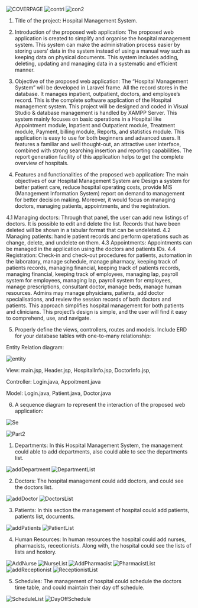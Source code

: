 ![COVERPAGE](https://user-images.githubusercontent.com/75902424/151086143-ccf7836e-fe64-486b-95b4-0a37afeae4d3.JPG)
![contri](https://user-images.githubusercontent.com/75902424/151086157-72b5181d-10cb-4676-a093-97afb8a4cfdd.JPG)
![con2](https://user-images.githubusercontent.com/75902424/151086215-2fcd3411-32a7-4772-81a1-0095cea90e97.JPG)
1. Title of the project: Hospital Management System.
2. Introduction of the proposed web application: 
	The proposed web application is created to simplify and organise the hospital management system. This system can make the administration process easier by storing users’ data in the system instead of using a manual way such as keeping data on physical documents. This system includes adding, deleting, updating and managing data in a systematic and efficient manner.  

3. Objective of the proposed web application: 
The  “Hospital Management System” will be developed in Laravel frame. All the record stores in the database. It manages inpatient, outpatient, doctors, and employee’s record. This is the complete software application of the Hospital management system. This project will be designed and coded in Visual Studio & database management is handled by XAMPP Server. This system mainly focuses on basic operations in a Hospital like Appointment module, Inpatient and Outpatient module, Treatment module, Payment, billing module, Reports, and statistics module. This application is easy to use for both beginners and advanced users. It features a familiar and well thought-out, an attractive user interface, combined with strong searching insertion and reporting capabilities. The report generation facility of this application helps to get the complete overview of hospitals. 

4. Features and functionalities of the proposed web application: 
The main objectives of our Hospital Management System are Design a system for better patient care, reduce hospital operating costs, provide MIS (Management Information System) report on demand to management for better decision making. Moreover, it would focus on managing doctors, managing patients, appointments, and the registration. 

4.1 Managing doctors: Through that panel, the user can add new listings of doctors. It is possible to edit and delete the list. Records that have been deleted will be shown in a tabular format that can be undeleted. 
4.2 Managing patients: handle patient records and perform operations such as change, delete, and undelete on them. 
4.3 Appointments: Appointments can be managed in the application using the doctors and patients IDs. 
4.4 Registration: Check-in and check-out procedures for patients, automation in the laboratory, manage schedule, manage pharmacy, keeping track of patients records, managing financial, keeping track of patients records, managing financial, keeping track of employees, managing lap, payroll system for employees, managing lap, payroll system for employees, manage prescriptions, consultant doctor, manage beds, manage human resources. 
Admins may manage physicians, patients, add doctor specialisations, and review the session records of both doctors and patients. This approach simplifies hospital management for both patients and clinicians. This project’s design is simple, and the user will find it easy to comprehend, use, and navigate. 

5. Properly define the views, controllers, routes and models. Include ERD for your database tables with one-to-many relationship: 

Entity Relation diagram:

![entity](https://user-images.githubusercontent.com/75902424/151086375-88fb9f96-29ad-4bb0-b65d-2976fe925b89.JPG)

View:
main.jsp,
Header.jsp,
HospitalInfo.jsp,
DoctorInfo.jsp,

Controller:
Login.java,
Appoitment.java

Model:
Login.java,
Patient.java,
Doctor.java

6. A sequence diagram to represent the interaction of the proposed web application: 

![Se](https://user-images.githubusercontent.com/75902424/151086518-e6168594-1c55-4ba4-9cc4-acbf7871b77d.JPG)

![Part2](https://user-images.githubusercontent.com/75902424/151086872-a79f1711-c0d1-41c3-9e2b-817dc184e1e8.JPG)

1. Departments: In this Hospital Management System, the management could able to add departments, also could able to see the departments list. 

![addDepartment](https://user-images.githubusercontent.com/75902424/151087055-e708d29f-32ed-4f34-b926-8b92defd0b25.JPG)
![DepartmentList](https://user-images.githubusercontent.com/75902424/151087066-278c4c4d-7560-4939-ae27-6641c723476e.JPG)

2. Doctors: The hospital management could add doctors, and could see the doctors list. 

![addDoctor](https://user-images.githubusercontent.com/75902424/151087167-2d96fffa-ff2a-4ff1-b961-5d5a155b6fac.JPG)
![DoctorsList](https://user-images.githubusercontent.com/75902424/151087187-790cfd55-c7dc-49be-9e88-4536097275ff.JPG)

3. Patients: In this section the management of hospital could add patients, patients list, documents.

![addPatients](https://user-images.githubusercontent.com/75902424/151087333-ff50a692-856b-4a12-b728-ecc6869d832b.JPG)
![PatientList](https://user-images.githubusercontent.com/75902424/151087350-984e9fce-c18d-4470-8993-9e6dd973019e.JPG)

4. Human Resources: In human resources the hospital could add nurses, pharmacists, receotionists. Along with, the hospital could see the lists of lists and hostory. 

![AddNurse](https://user-images.githubusercontent.com/75902424/151087685-9c0f6298-f97d-488c-9848-f2d709825b9e.JPG)
![NurseList](https://user-images.githubusercontent.com/75902424/151087700-612b9121-b22e-47e6-8cd2-eda43e76f984.JPG)
![AddPharmacist](https://user-images.githubusercontent.com/75902424/151087715-15f22f98-f177-4936-b9d1-1e192aeafe1e.JPG)
![PharmacistList](https://user-images.githubusercontent.com/75902424/151087741-fe099d7b-3b22-4457-bd61-5acdd59e0888.JPG)
![addReceptionist](https://user-images.githubusercontent.com/75902424/151087784-f67e6cd7-e216-4e94-9b79-417b4cc3106f.JPG)
![ReceptionistList](https://user-images.githubusercontent.com/75902424/151087802-0d2658a4-dacb-47b4-b00a-b3fb28880f55.JPG)

5. Schedules: The management of hospital could schedule the doctors time table, and could maintain their day off schedule. 

![ScheduleList](https://user-images.githubusercontent.com/75902424/151088129-0c5a698c-2682-488c-b86c-ab875cf11db8.JPG)
![DayOffSchedule](https://user-images.githubusercontent.com/75902424/151088162-d0efd47c-1bc1-4455-9fa9-66cfbad1b2d1.JPG)




